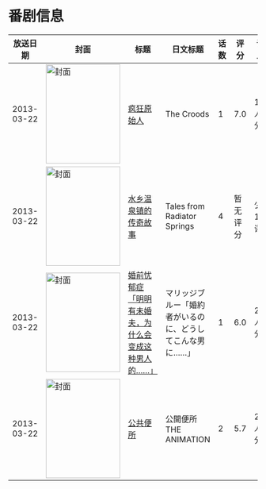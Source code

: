 # 番剧信息

|放送日期|封面|标题|日文标题|话数|评分|评分人数|
|---|---|---|---|---|---|---|
|2013-03-22|<img src="https://lain.bgm.tv/pic/cover/c/c0/0c/71594_PKv31.jpg" alt="封面" style="width:150px;height:200px;object-fit:cover;">|[疯狂原始人](https://bangumi.tv/subject/71594)|The Croods|1|7.0|1130人评分|
|2013-03-22|<img src="https://lain.bgm.tv/pic/cover/c/5c/5e/308782_hqFN7.jpg" alt="封面" style="width:150px;height:200px;object-fit:cover;">|[水乡温泉镇的传奇故事](https://bangumi.tv/subject/308782)|Tales from Radiator Springs|4|暂无评分|少于10人评分|
|2013-03-22|<img src="https://bangumi.tv/img/no_icon_subject.png" alt="封面" style="width:150px;height:200px;object-fit:cover;">|[婚前忧郁症「明明有未婚夫，为什么会变成这种男人的……」](https://bangumi.tv/subject/69315)|マリッジブルー「婚約者がいるのに、どうしてこんな男に……」|1|6.0|259人评分|
|2013-03-22|<img src="https://bangumi.tv/img/no_icon_subject.png" alt="封面" style="width:150px;height:200px;object-fit:cover;">|[公共便所](https://bangumi.tv/subject/69316)|公開便所 THE ANIMATION|2|5.7|251人评分|
